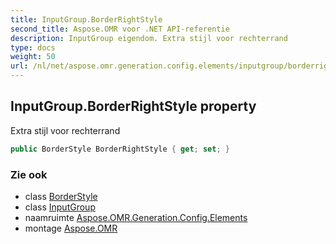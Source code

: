 ```yaml
---
title: InputGroup.BorderRightStyle
second_title: Aspose.OMR voor .NET API-referentie
description: InputGroup eigendom. Extra stijl voor rechterrand
type: docs
weight: 50
url: /nl/net/aspose.omr.generation.config.elements/inputgroup/borderrightstyle/
---
```

## InputGroup.BorderRightStyle property

Extra stijl voor rechterrand

```csharp
public BorderStyle BorderRightStyle { get; set; }
```

### Zie ook

* class [BorderStyle](../../../aspose.omr.generation.config/borderstyle/)
* class [InputGroup](../)
* naamruimte [Aspose.OMR.Generation.Config.Elements](../../inputgroup/)
* montage [Aspose.OMR](../../../)


